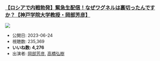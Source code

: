 ### [【ロシアで内戦勃発】緊急生配信！なぜワグネルは裏切ったんですか？【神戸学院大学教授・岡部芳彦】](https://www.youtube.com/watch?v=7t5BL8ioyhU)
[![](https://img.youtube.com/vi/7t5BL8ioyhU/sddefault.jpg)](https://www.youtube.com/watch?v=7t5BL8ioyhU)
-   公開日: 2023-06-24
-   視聴数: 235,369
-   **いいね数: 4,276**
-   出演者: [岡部芳彦](/rehacq_fan/people/岡部芳彦 "wikilink"), [高橋弘樹](/rehacq_fan/people/高橋弘樹 "wikilink")
